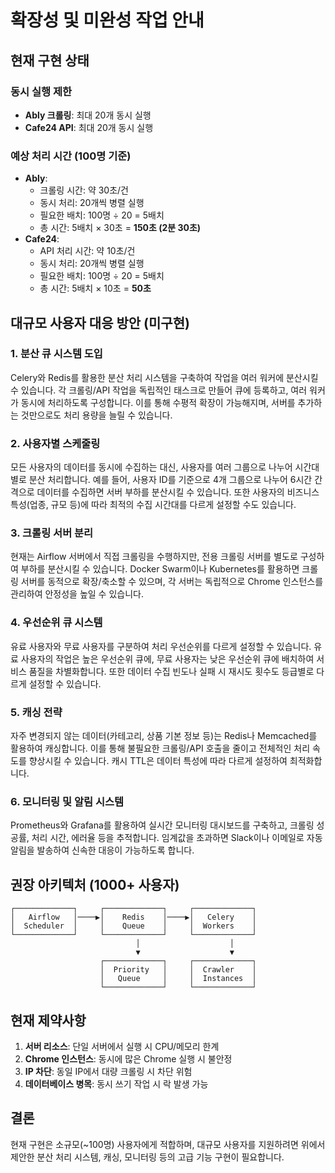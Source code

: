 # 확장성 및 미완성 작업 안내

## 현재 구현 상태

### 동시 실행 제한
- **Ably 크롤링**: 최대 20개 동시 실행
- **Cafe24 API**: 최대 20개 동시 실행

### 예상 처리 시간 (100명 기준)
- **Ably**: 
  - 크롤링 시간: 약 30초/건
  - 동시 처리: 20개씩 병렬 실행
  - 필요한 배치: 100명 ÷ 20 = 5배치
  - 총 시간: 5배치 × 30초 = **150초 (2분 30초)**
- **Cafe24**:
  - API 처리 시간: 약 10초/건  
  - 동시 처리: 20개씩 병렬 실행
  - 필요한 배치: 100명 ÷ 20 = 5배치
  - 총 시간: 5배치 × 10초 = **50초**

## 대규모 사용자 대응 방안 (미구현)

### 1. 분산 큐 시스템 도입
Celery와 Redis를 활용한 분산 처리 시스템을 구축하여 작업을 여러 워커에 분산시킬 수 있습니다. 각 크롤링/API 작업을 독립적인 태스크로 만들어 큐에 등록하고, 여러 워커가 동시에 처리하도록 구성합니다. 이를 통해 수평적 확장이 가능해지며, 서버를 추가하는 것만으로도 처리 용량을 늘릴 수 있습니다.

### 2. 사용자별 스케줄링
모든 사용자의 데이터를 동시에 수집하는 대신, 사용자를 여러 그룹으로 나누어 시간대별로 분산 처리합니다. 예를 들어, 사용자 ID를 기준으로 4개 그룹으로 나누어 6시간 간격으로 데이터를 수집하면 서버 부하를 분산시킬 수 있습니다. 또한 사용자의 비즈니스 특성(업종, 규모 등)에 따라 최적의 수집 시간대를 다르게 설정할 수도 있습니다.

### 3. 크롤링 서버 분리
현재는 Airflow 서버에서 직접 크롤링을 수행하지만, 전용 크롤링 서버를 별도로 구성하여 부하를 분산시킬 수 있습니다. Docker Swarm이나 Kubernetes를 활용하면 크롤링 서버를 동적으로 확장/축소할 수 있으며, 각 서버는 독립적으로 Chrome 인스턴스를 관리하여 안정성을 높일 수 있습니다.

### 4. 우선순위 큐 시스템
유료 사용자와 무료 사용자를 구분하여 처리 우선순위를 다르게 설정할 수 있습니다. 유료 사용자의 작업은 높은 우선순위 큐에, 무료 사용자는 낮은 우선순위 큐에 배치하여 서비스 품질을 차별화합니다. 또한 데이터 수집 빈도나 실패 시 재시도 횟수도 등급별로 다르게 설정할 수 있습니다.

### 5. 캐싱 전략
자주 변경되지 않는 데이터(카테고리, 상품 기본 정보 등)는 Redis나 Memcached를 활용하여 캐싱합니다. 이를 통해 불필요한 크롤링/API 호출을 줄이고 전체적인 처리 속도를 향상시킬 수 있습니다. 캐시 TTL은 데이터 특성에 따라 다르게 설정하여 최적화합니다.

### 6. 모니터링 및 알림 시스템
Prometheus와 Grafana를 활용하여 실시간 모니터링 대시보드를 구축하고, 크롤링 성공률, 처리 시간, 에러율 등을 추적합니다. 임계값을 초과하면 Slack이나 이메일로 자동 알림을 발송하여 신속한 대응이 가능하도록 합니다.

## 권장 아키텍처 (1000+ 사용자)

```
┌─────────────┐     ┌─────────────┐     ┌─────────────┐
│   Airflow   │────▶│    Redis    │────▶│   Celery    │
│  Scheduler  │     │    Queue    │     │  Workers    │
└─────────────┘     └─────────────┘     └─────────────┘
                            │                    │
                            ▼                    ▼
                    ┌─────────────┐     ┌─────────────┐
                    │  Priority   │     │  Crawler    │
                    │   Queue     │     │  Instances  │
                    └─────────────┘     └─────────────┘
```

## 현재 제약사항

1. **서버 리소스**: 단일 서버에서 실행 시 CPU/메모리 한계
2. **Chrome 인스턴스**: 동시에 많은 Chrome 실행 시 불안정
3. **IP 차단**: 동일 IP에서 대량 크롤링 시 차단 위험
4. **데이터베이스 병목**: 동시 쓰기 작업 시 락 발생 가능

## 결론

현재 구현은 소규모(~100명) 사용자에게 적합하며, 대규모 사용자를 지원하려면 위에서 제안한 분산 처리 시스템, 캐싱, 모니터링 등의 고급 기능 구현이 필요합니다.